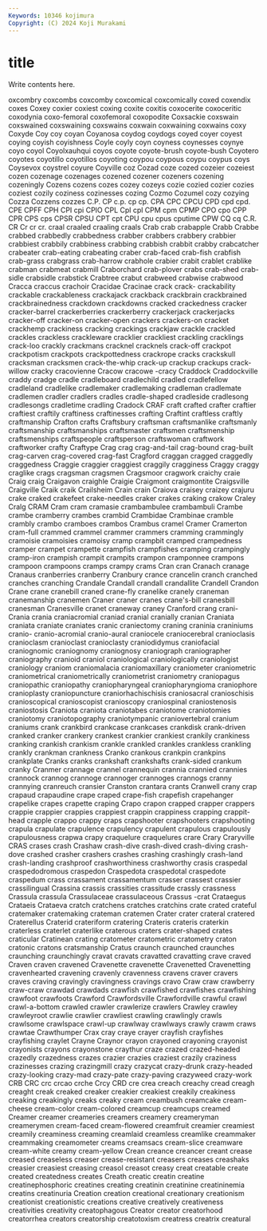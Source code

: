 ```yaml
---
Keywords: 10346 kojimura
Copyright: (C) 2024 Koji Murakami
---
```


# title

Write contents here.



oxcombry coxcombs coxcomby
coxcomical coxcomically coxed coxendix coxes Coxey coxier coxiest coxing coxite
coxitis coxocerite coxoceritic coxodynia coxo-femoral coxofemoral coxopodite Coxsackie coxswain coxswained
coxswaining coxswains coxwain coxwaining coxwains coxy Coxyde Coy coy coyan
Coyanosa coydog coydogs coyed coyer coyest coying coyish coyishness Coyle
coyly coyn coyness coynesses coynye coyo coyol Coyolxauhqui coyos coyote
coyote-brush coyote-bush Coyotero coyotes coyotillo coyotillos coyoting coypou coypous coypu
coypus coys Coysevox coystrel coyure Coyville coz Cozad coze cozed
cozeier cozeiest cozen cozenage cozenages cozened cozener cozeners cozening cozeningly
Cozens cozens cozes cozey cozeys cozie cozied cozier cozies coziest
cozily coziness cozinesses cozing Cozmo Cozumel cozy cozying Cozza Cozzens
cozzes C.P. CP c.p. cp cp. CPA CPC CPCU CPD
cpd cpd. CPE CPFF CPH CPI cpi CPIO CPL Cpl
cpl CPM cpm CPMP CPO cpo CPP CPR CPS cps
CPSR CPSU CPT cpt CPU cpu cpus cputime CPW CQ
cq C.R. CR Cr cr cr. craal craaled craaling craals
Crab crab crabapple Crabb Crabbe crabbed crabbedly crabbedness crabber crabbers
crabbery crabbier crabbiest crabbily crabbiness crabbing crabbish crabbit crabby crabcatcher
crabeater crab-eating crabeating craber crab-faced crab-fish crabfish crab-grass crabgrass crab-harrow
crabhole crabier crabit crablet crablike crabman crabmeat crabmill Craborchard crab-plover
crabs crab-shed crab-sidle crabsidle crabstick Crabtree crabut crabweed crabwise crabwood
Cracca craccus crachoir Cracidae Cracinae crack crack- crackability crackable crackableness
crackajack crackback crackbrain crackbrained crackbrainedness crackdown crackdowns cracked crackedness cracker
cracker-barrel crackerberries crackerberry crackerjack crackerjacks cracker-off cracker-on cracker-open crackers crackers-on
cracket crackhemp crackiness cracking crackings crackjaw crackle crackled crackles crackless
crackleware cracklier crackliest crackling cracklings crack-loo crackly crackmans cracknel cracknels
crack-off crackpot crackpotism crackpots crackpottedness crackrope cracks crackskull cracksman cracksmen
crack-the-whip crack-up crackup crackups crack-willow cracky cracovienne Cracow cracowe -cracy
Craddock Craddockville craddy cradge cradle cradleboard cradlechild cradled cradlefellow cradleland
cradlelike cradlemaker cradlemaking cradleman cradlemate cradlemen cradler cradlers cradles cradle-shaped
cradleside cradlesong cradlesongs cradletime cradling Cradock CRAF craft crafted crafter
craftier craftiest craftily craftiness craftinesses crafting Craftint craftless craftly craftmanship
Crafton crafts Craftsbury craftsman craftsmanlike craftsmanly craftsmanship craftsmanships craftsmaster craftsmen
craftsmenship craftsmenships craftspeople craftsperson craftswoman craftwork craftworker crafty Craftype Crag
crag crag-and-tail crag-bound crag-built crag-carven crag-covered crag-fast Cragford craggan cragged
craggedly craggedness Craggie craggier craggiest craggily cragginess Craggy craggy craglike
crags cragsman cragsmen Cragsmoor cragwork craichy craie Craig craig Craigavon
craighle Craigie Craigmont craigmontite Craigsville Craigville Craik craik Crailsheim Crain
crain Craiova craisey craizey crajuru crake craked crakefeet crake-needles craker
crakes craking crakow Craley Cralg CRAM Cram cram cramasie crambambulee
crambambuli Crambe crambe cramberry crambes crambid Crambidae Crambinae cramble crambly
crambo cramboes crambos Crambus cramel Cramer Cramerton cram-full crammed crammel
crammer crammers cramming crammingly cramoisie cramoisies cramoisy cramp crampbit cramped
crampedness cramper crampet crampette crampfish crampfishes cramping crampingly cramp-iron crampish
crampit crampits crampon cramponnee crampons crampoon crampoons cramps crampy crams
Cran cran Cranach cranage Cranaus cranberries cranberry Cranbury crance crancelin
cranch cranched cranches cranching Crandale Crandall crandall crandallite Crandell Crandon
Crane crane cranebill craned crane-fly cranelike cranely craneman cranemanship cranemen
Craner craner cranes crane's-bill cranesbill cranesman Cranesville cranet craneway craney
Cranford crang crani- Crania crania craniacromial craniad cranial cranially cranian
Craniata craniata craniate craniates cranic craniectomy craning craninia craniniums cranio-
cranio-acromial cranio-aural craniocele craniocerebral cranioclasis cranioclasm cranioclast cranioclasty craniodidymus craniofacial
craniognomic craniognomy craniognosy craniograph craniographer craniography cranioid craniol craniological craniologically
craniologist craniology craniom craniomalacia craniomaxillary craniometer craniometric craniometrical craniometrically craniometrist
craniometry craniopagus craniopathic craniopathy craniopharyngeal craniopharyngioma craniophore cranioplasty craniopuncture craniorhachischisis
craniosacral cranioschisis cranioscopical cranioscopist cranioscopy craniospinal craniostenosis craniostosis Craniota craniota
craniotabes craniotome craniotomies craniotomy craniotopography craniotympanic craniovertebral cranium craniums crank
crankbird crankcase crankcases crankdisk crank-driven cranked cranker crankery crankest crankier
crankiest crankily crankiness cranking crankish crankism crankle crankled crankles crankless
crankling crankly crankman crankness Cranko crankous crankpin crankpins crankplate Cranks
cranks crankshaft crankshafts crank-sided crankum cranky Cranmer crannage crannel crannequin
crannia crannied crannies crannock crannog crannoge crannoger crannoges crannogs cranny
crannying cranreuch cransier Cranston crantara crants Cranwell crany crap crapaud
crapaudine crape craped crape-fish crapefish crapehanger crapelike crapes crapette craping
Crapo crapon crapped crapper crappers crappie crappier crappies crappiest crappin
crappiness crapping crappit-head crapple crappo crappy craps crapshooter crapshooters crapshooting
crapula crapulate crapulence crapulency crapulent crapulous crapulously crapulousness crapwa crapy
craquelure craquelures crare Crary Craryville CRAS crases crash Crashaw crash-dive
crash-dived crash-diving crash-dove crashed crasher crashers crashes crashing crashingly crash-land
crash-landing crashproof crashworthiness crashworthy crasis craspedal craspedodromous craspedon Craspedota craspedotal
craspedote craspedum crass crassament crassamentum crasser crassest crassier crassilingual Crassina
crassis crassities crassitude crassly crassness Crassula crassula Crassulaceae crassulaceous Crassus
-crat Crataegus Crataeis Crataeva cratch cratchens cratches cratchins crate crated
crateful cratemaker cratemaking crateman cratemen Crater crater crateral cratered Craterellus
Craterid crateriform cratering Crateris crateris craterkin craterless craterlet craterlike craterous
craters crater-shaped crates craticular Cratinean crating cratometer cratometric cratometry craton
cratonic cratons cratsmanship Cratus craunch craunched craunches craunching craunchingly cravat
cravats cravatted cravatting crave craved Craven craven cravened Cravenette cravenette
Cravenetted Cravenetting cravenhearted cravening cravenly cravenness cravens craver cravers craves
craving cravingly cravingness cravings cravo Craw craw crawberry craw-craw crawdad
crawdads crawfish crawfished crawfishes crawfishing crawfoot crawfoots Crawford Crawfordsville Crawfordville
crawful crawl crawl-a-bottom crawled crawler crawlerize crawlers Crawley crawley crawleyroot
crawlie crawlier crawliest crawling crawlingly crawls crawlsome crawlspace crawl-up crawlway
crawlways crawly crawm craws crawtae Crawthumper Crax cray craye crayer
crayfish crayfishes crayfishing craylet Crayne Craynor crayon crayoned crayoning crayonist
crayonists crayons crayonstone craythur craze crazed crazed-headed crazedly crazedness crazes
crazier crazies craziest crazily craziness crazinesses crazing crazingmill crazy crazycat
crazy-drunk crazy-headed crazy-looking crazy-mad crazy-pate crazy-paving crazyweed crazy-work CRB CRC
crc crcao crche Crcy CRD cre crea creach creachy cread
creagh creaght creak creaked creaker creakier creakiest creakily creakiness creaking
creakingly creaks creaky cream creambush creamcake cream-cheese cream-color cream-colored creamcup
creamcups creamed Creamer creamer creameries creamers creamery creameryman creamerymen cream-faced
cream-flowered creamfruit creamier creamiest creamily creaminess creaming creamlaid creamless creamlike
creammaker creammaking creamometer creams creamsacs cream-slice creamware cream-white creamy cream-yellow
Crean creance creancer creant crease creased creaseless creaser crease-resistant creasers
creases creashaks creasier creasiest creasing creasol creasot creasy creat creatable
create created createdness creates Creath creatic creatin creatine creatinephosphoric creatines
creating creatinin creatinine creatininemia creatins creatinuria Creation creation creational creationary
creationism creationist creationistic creations creative creatively creativeness creativities creativity creatophagous
Creator creator creatorhood creatorrhea creators creatorship creatotoxism creatress creatrix creatural
